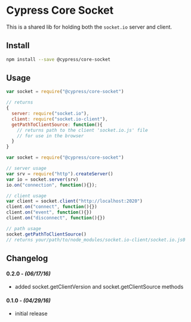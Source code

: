 # Cypress Core Socket

This is a shared lib for holding both the `socket.io` server and client.

## Install

```bash
npm install --save @cypress/core-socket
```

## Usage

```javascript
var socket = require("@cypress/core-socket")

// returns
{
  server: require("socket.io"),
  client: require("socket.io-client"),
  getPathToClientSource: function(){
    // returns path to the client 'socket.io.js' file
    // for use in the browser
  }
}
```

```javascript
var socket = require("@cypress/core-socket")

// server usage
var srv = require("http").createServer()
var io = socket.server(srv)
io.on("connection", function(){});

// client usage
var client = socket.client("http://localhost:2020")
client.on("connect", function(){})
client.on("event", function(){})
client.on("disconnect", function(){})

// path usage
socket.getPathToClientSource()
// returns your/path/to/node_modules/socket.io-client/socket.io.js0
```


## Changelog

#### 0.2.0 - *(06/17/16)*
- added socket.getClientVersion and socket.getClientSource methods

#### 0.1.0 - *(04/29/16)*
- initial release
